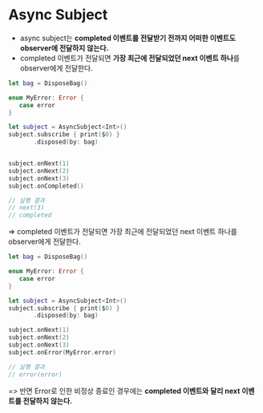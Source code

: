 # Async Subject

* async subject는 **completed 이벤트를 전달받기 전까지 어떠한 이벤트도 observer에 전달하지 않는다.** 
* completed 이벤트가 전달되면 **가장 최근에 전달되었던 next 이벤트 하나**를 observer에게 전달한다. 

```swift
let bag = DisposeBag()

enum MyError: Error {
   case error
}

let subject = AsyncSubject<Int>()
subject.subscribe { print($0) }
       .disposed(by: bag)


subject.onNext(1)
subject.onNext(2)
subject.onNext(3)
subject.onCompleted()

// 실행 결과 
// next(3)
// completed
```
=> completed 이벤트가 전달되면 가장 최근에 전달되었던 next 이벤트 하나를 observer에게 전달한다. 


```swift
let bag = DisposeBag()

enum MyError: Error {
   case error
}

let subject = AsyncSubject<Int>()
subject.subscribe { print($0) }
       .disposed(by: bag)

subject.onNext(1)
subject.onNext(2)
subject.onNext(3)
subject.onError(MyError.error)

// 실행 결과
// error(error)
```
=> 반면 Error로 인한 비정상 종료인 경우에는 **completed 이벤트와 달리 next 이벤트를 전달하지 않는다.**  

